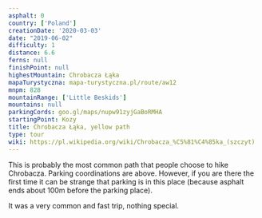 ```yaml
---
asphalt: 0
country: ['Poland']
creationDate: '2020-03-03'
date: "2019-06-02"
difficulty: 1
distance: 6.6
ferns: null
finishPoint: null
highestMountain: Chrobacza Łąka
mapaTurystyczna: mapa-turystyczna.pl/route/aw12
mnpm: 828
mountainRange: ['Little Beskids']
mountains: null
parkingCords: goo.gl/maps/nupw91zyjGaBoRMHA
startingPoint: Kozy
title: Chrobacza Łąka, yellow path
type: tour
wiki: https://pl.wikipedia.org/wiki/Chrobacza_%C5%81%C4%85ka_(szczyt)
---
```


This is probably the most common path that people choose to hike Chrobacza.
Parking coordinations are above. However, if you are there the first time it can be strange that parking is in this place (because asphalt ends about 100m before the parking place).

It was a very common and fast trip, nothing special.
